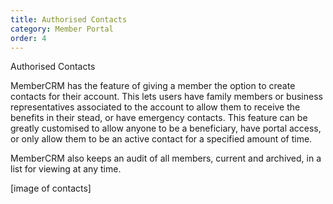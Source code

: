 ```yaml
---
title: Authorised Contacts
category: Member Portal
order: 4
---
```


Authorised Contacts

MemberCRM has the feature of giving a member the option to create contacts for their account. This lets users have family members or business representatives associated to the account to allow them to receive the benefits in their stead, or have emergency contacts. This feature can be greatly customised to allow anyone to be a beneficiary, have portal access, or only allow them to be an active contact for a specified amount of time.

MemberCRM also keeps an audit of all members, current and archived, in a list for viewing at any time.

[image of contacts]
